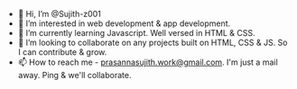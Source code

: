 - 👋 Hi, I’m @Sujith-z001
- 👀 I’m interested in web development & app development.
- 🌱 I’m currently learning Javascript. Well versed in HTML & CSS.
- 💞️ I’m looking to collaborate on any projects built on HTML, CSS & JS. So I can contribute & grow.
- 📫 How to reach me - prasannasujith.work@gmail.com. I'm just a mail away. Ping & we'll collaborate.

<!---
Sujith-z001/Sujith-z001 is a ✨ special ✨ repository because its `README.md` (this file) appears on your GitHub profile.
You can click the Preview link to take a look at your changes.
--->
